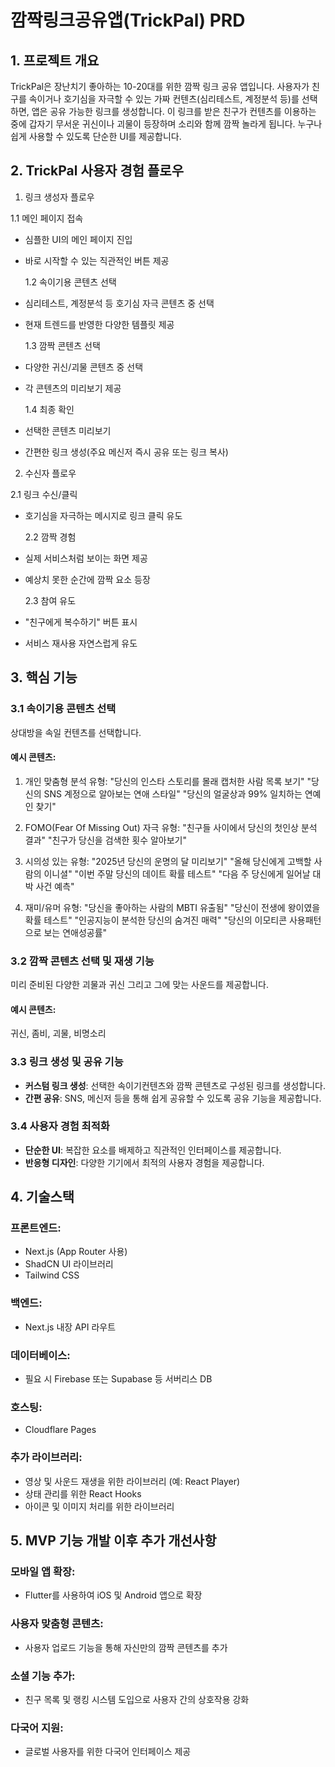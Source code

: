 # 깜짝링크공유앱(TrickPal) PRD

## 1. 프로젝트 개요

TrickPal은 장난치기 좋아하는 10-20대를 위한 깜짝 링크 공유 앱입니다. 사용자가 친구를 속이거나 호기심을 자극할 수 있는 가짜 컨텐츠(심리테스트, 계정분석 등)를 선택하면, 앱은 공유 가능한 링크를 생성합니다. 이 링크를 받은 친구가 컨텐츠를 이용하는 중에 갑자기 무서운 귀신이나 괴물이 등장하며 소리와 함께 깜짝 놀라게 됩니다. 누구나 쉽게 사용할 수 있도록 단순한 UI를 제공합니다.

## 2. TrickPal 사용자 경험 플로우

1. 링크 생성자 플로우

1.1 메인 페이지 접속

- 심플한 UI의 메인 페이지 진입
- 바로 시작할 수 있는 직관적인 버튼 제공

  1.2 속이기용 콘텐츠 선택

- 심리테스트, 계정분석 등 호기심 자극 콘텐츠 중 선택
- 현재 트렌드를 반영한 다양한 템플릿 제공

  1.3 깜짝 콘텐츠 선택

- 다양한 귀신/괴물 콘텐츠 중 선택
- 각 콘텐츠의 미리보기 제공

  1.4 최종 확인

- 선택한 콘텐츠 미리보기
- 간편한 링크 생성(주요 메신저 즉시 공유 또는 링크 복사)

2. 수신자 플로우

2.1 링크 수신/클릭

- 호기심을 자극하는 메시지로 링크 클릭 유도

  2.2 깜짝 경험

- 실제 서비스처럼 보이는 화면 제공
- 예상치 못한 순간에 깜짝 요소 등장

  2.3 참여 유도

- "친구에게 복수하기" 버튼 표시
- 서비스 재사용 자연스럽게 유도

## 3. 핵심 기능

### 3.1 속이기용 콘텐츠 선택

상대방을 속일 컨텐츠를 선택합니다.

#### 예시 콘텐츠:

1. 개인 맞춤형 분석 유형:
   "당신의 인스타 스토리를 몰래 캡처한 사람 목록 보기"
   "당신의 SNS 계정으로 알아보는 연애 스타일"
   "당신의 얼굴상과 99% 일치하는 연예인 찾기"

2. FOMO(Fear Of Missing Out) 자극 유형:
   "친구들 사이에서 당신의 첫인상 분석 결과"
   "친구가 당신을 검색한 횟수 알아보기"

3. 시의성 있는 유형:
   "2025년 당신의 운명의 달 미리보기"
   "올해 당신에게 고백할 사람의 이니셜"
   "이번 주말 당신의 데이트 확률 테스트"
   "다음 주 당신에게 일어날 대박 사건 예측"

4. 재미/유머 유형:
   "당신을 좋아하는 사람의 MBTI 유출됨"
   "당신이 전생에 왕이였을 확률 테스트"
   "인공지능이 분석한 당신의 숨겨진 매력"
   "당신의 이모티콘 사용패턴으로 보는 연애성공률"

### 3.2 깜짝 콘텐츠 선택 및 재생 기능

미리 준비된 다양한 괴물과 귀신 그리고 그에 맞는 사운드를 제공합니다.

#### 예시 콘텐츠:

귀신, 좀비, 괴물, 비명소리

### 3.3 링크 생성 및 공유 기능

- **커스텀 링크 생성**: 선택한 속이기컨텐츠와 깜짝 콘텐츠로 구성된 링크를 생성합니다.
- **간편 공유**: SNS, 메신저 등을 통해 쉽게 공유할 수 있도록 공유 기능을 제공합니다.

### 3.4 사용자 경험 최적화

- **단순한 UI**: 복잡한 요소를 배제하고 직관적인 인터페이스를 제공합니다.
- **반응형 디자인**: 다양한 기기에서 최적의 사용자 경험을 제공합니다.

## 4. 기술스택

### 프론트엔드:

- Next.js (App Router 사용)
- ShadCN UI 라이브러리
- Tailwind CSS

### 백엔드:

- Next.js 내장 API 라우트

### 데이터베이스:

- 필요 시 Firebase 또는 Supabase 등 서버리스 DB

### 호스팅:

- Cloudflare Pages

### 추가 라이브러리:

- 영상 및 사운드 재생을 위한 라이브러리 (예: React Player)
- 상태 관리를 위한 React Hooks
- 아이콘 및 이미지 처리를 위한 라이브러리

## 5. MVP 기능 개발 이후 추가 개선사항

### 모바일 앱 확장:

- Flutter를 사용하여 iOS 및 Android 앱으로 확장

### 사용자 맞춤형 콘텐츠:

- 사용자 업로드 기능을 통해 자신만의 깜짝 콘텐츠를 추가

### 소셜 기능 추가:

- 친구 목록 및 랭킹 시스템 도입으로 사용자 간의 상호작용 강화

### 다국어 지원:

- 글로벌 사용자를 위한 다국어 인터페이스 제공
